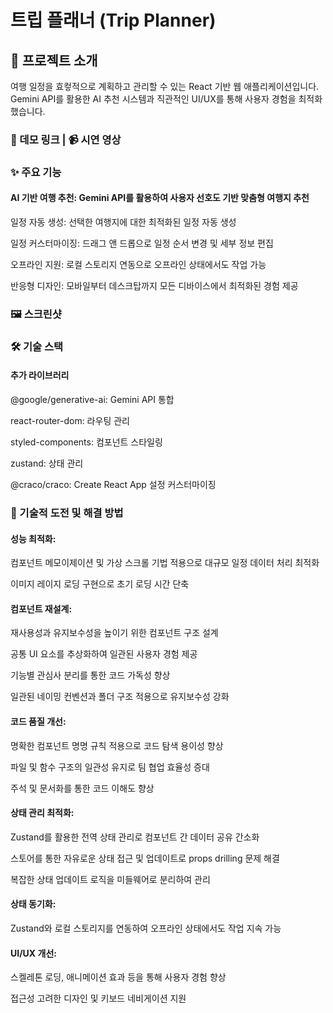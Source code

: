 # 트립 플래너 (Trip Planner)

## 📌 프로젝트 소개

여행 일정을 효컿적으로 계획하고 관리할 수 있는 React 기반 웹 애플리케이션입니다. Gemini API를 활용한 AI 추천 시스템과 직관적인 UI/UX를 통해 사용자 경험을 최적화했습니다.

### 🔗 데모 링크 | 📹 시연 영상

### ✨ 주요 기능

#### AI 기반 여행 추천: Gemini API를 활용하여 사용자 선호도 기반 맞춤형 여행지 추천

일정 자동 생성: 선택한 여행지에 대한 최적화된 일정 자동 생성

일정 커스터마이징: 드래그 앤 드롭으로 일정 순서 변경 및 세부 정보 편집

오프라인 지원: 로컬 스토리지 연동으로 오프라인 상태에서도 작업 가능

반응형 디자인: 모바일부터 데스크탑까지 모든 디바이스에서 최적화된 경험 제공

### 🖼️ 스크린샷

### 🛠️ 기술 스택

#### 추가 라이브러리

@google/generative-ai: Gemini API 통합

react-router-dom: 라우팅 관리

styled-components: 컴포넌트 스타일링

zustand: 상태 관리

@craco/craco: Create React App 설정 커스터마이징

### 🧠 기술적 도전 및 해결 방법

#### 성능 최적화:

컴포넌트 메모이제이션 및 가상 스크롤 기법 적용으로 대규모 일정 데이터 처리 최적화

이미지 레이지 로딩 구현으로 초기 로딩 시간 단축

#### 컴포넌트 재설계:

재사용성과 유지보수성을 높이기 위한 컴포넌트 구조 설계

공통 UI 요소를 추상화하여 일관된 사용자 경험 제공

기능별 관심사 분리를 통한 코드 가독성 향상

일관된 네이밍 컨벤션과 폴더 구조 적용으로 유지보수성 강화

#### 코드 품질 개선:

명확한 컴포넌트 명명 규칙 적용으로 코드 탐색 용이성 향상

파일 및 함수 구조의 일관성 유지로 팀 협업 효율성 증대

주석 및 문서화를 통한 코드 이해도 향상

#### 상태 관리 최적화:

Zustand를 활용한 전역 상태 관리로 컴포넌트 간 데이터 공유 간소화

스토어를 통한 자유로운 상태 접근 및 업데이트로 props drilling 문제 해결

복잡한 상태 업데이트 로직을 미들웨어로 분리하여 관리

#### 상태 동기화:

Zustand와 로컬 스토리지를 연동하여 오프라인 상태에서도 작업 지속 가능

#### UI/UX 개선:

스켈레톤 로딩, 애니메이션 효과 등을 통해 사용자 경험 향상

접근성 고려한 디자인 및 키보드 네비게이션 지원
